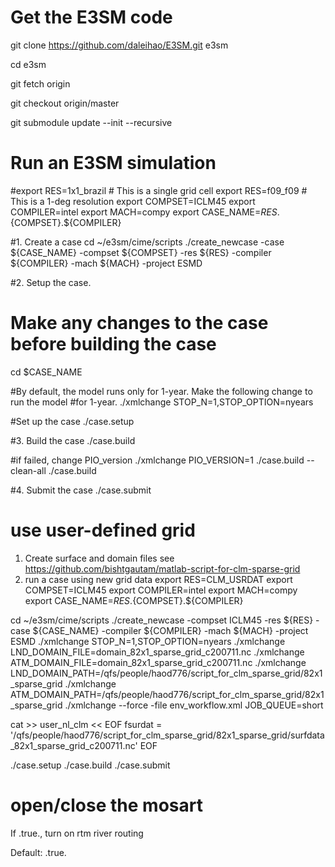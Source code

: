 # Get the E3SM code
git clone https://github.com/daleihao/E3SM.git e3sm
 
cd e3sm

git fetch origin

git checkout origin/master

git submodule update --init --recursive

# Run an E3SM simulation

#export RES=1x1_brazil # This is a single grid cell
export RES=f09_f09 # This is a 1-deg resolution
export COMPSET=ICLM45
export COMPILER=intel
export MACH=compy
export CASE_NAME=${RES}.${COMPSET}.${COMPILER}
 
#1. Create a case
cd ~/e3sm/cime/scripts
./create_newcase -case ${CASE_NAME} -compset ${COMPSET} -res ${RES} -compiler ${COMPILER} -mach ${MACH} -project ESMD
 
#2. Setup the case.
#    Make any changes to the case before building the case
cd $CASE_NAME
 
#By default, the model runs only for 1-year. Make the following change to run the model
#for 1-year.
./xmlchange STOP_N=1,STOP_OPTION=nyears
 
#Set up the case
./case.setup
 
#3. Build the case
./case.build
 
 
 #if failed, change PIO_version
 ./xmlchange PIO_VERSION=1
./case.build --clean-all
./case.build

#4. Submit the case
./case.submit

# use user-defined grid
1. Create surface and domain files
see https://github.com/bishtgautam/matlab-script-for-clm-sparse-grid
2. run a case using new grid data
export RES=CLM_USRDAT
export COMPSET=ICLM45
export COMPILER=intel
export MACH=compy
export CASE_NAME=${RES}.${COMPSET}.${COMPILER}

cd ~/e3sm/cime/scripts
./create_newcase -compset ICLM45 -res ${RES} -case ${CASE_NAME} -compiler ${COMPILER} -mach ${MACH}  -project ESMD
./xmlchange STOP_N=1,STOP_OPTION=nyears
./xmlchange LND_DOMAIN_FILE=domain_82x1_sparse_grid_c200711.nc
./xmlchange ATM_DOMAIN_FILE=domain_82x1_sparse_grid_c200711.nc
./xmlchange LND_DOMAIN_PATH=/qfs/people/haod776/script_for_clm_sparse_grid/82x1_sparse_grid
./xmlchange ATM_DOMAIN_PATH=/qfs/people/haod776/script_for_clm_sparse_grid/82x1_sparse_grid
./xmlchange --force -file env_workflow.xml JOB_QUEUE=short

cat >> user_nl_clm << EOF
fsurdat = '/qfs/people/haod776/script_for_clm_sparse_grid/82x1_sparse_grid/surfdata_82x1_sparse_grid_c200711.nc'
EOF
 
./case.setup
./case.build
./case.submit


# open/close the mosart
If .true., turn on rtm river routing

Default: .true.
